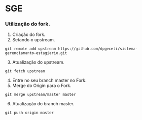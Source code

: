 # SGE

### Utilização do fork.
1. Criação do fork.
2. Setando o upstream.

`git remote add upstream https://github.com/dpgeceti/sistema-gerenciamanto-estagiario.git`

3. Atualização do upstream.

`git fetch upstream`

4. Entre no seu branch master no Fork.
5. Merge do Origin para o Fork.

`git merge upstream/master master`

6. Atualização do branch master.

`git push origin master`